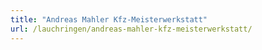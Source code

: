```yaml
---
title: "Andreas Mahler Kfz-Meisterwerkstatt"
url: /lauchringen/andreas-mahler-kfz-meisterwerkstatt/
---
```

